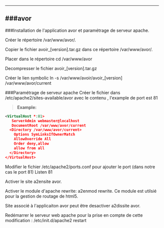 ----------
###avor  
----------

###Installation de l'application avor et paramétrage de serveur apache.

Créer le répertoire /var/www/avor/.

Copier le fichier avoir_[version].tar.gz dans ce répertoire /var/www/avor/.

Placer dans le répertoire cd /var/www/avor

Decompresser le fichier avoir_[version].tar.gz

Créer le lien symbolic ln -s /var/www/avoir/avoir_[version] /var/www/avor/current

###Paramétrage de serveur apache
Créer le fichier dans /etc/apache2/sites-available/avor avec le contenu , l'example de port est 81


> **Example:**
>
``` xml
<VirtualHost *:81>
   ServerAdmin webmaster@localhost
   DocumentRoot /var/www/avor/current
  <Directory /var/www/avor/current>
    Options SymLinksIfOwnerMatch
    AllowOverride All
    Order deny,allow
    allow from all
  </Directory>
</VirtualHost>
```

Modifier le fichier /etc/apache2/ports.conf pour ajouter le port (dans notre cas le port 81) Listen 81

Activer le site a2ensite avor. 

Activer le module d'apache rewrite: a2enmod rewrite. Ce module est utilsié pour la gestion de routage de html5.

Site associé à l'applicaiton avor peut être desactiver a2dissite avor.

Redémarrer le serveur web apache pour la prise en compte de cette modification : /etc/init.d/apache2 restart
